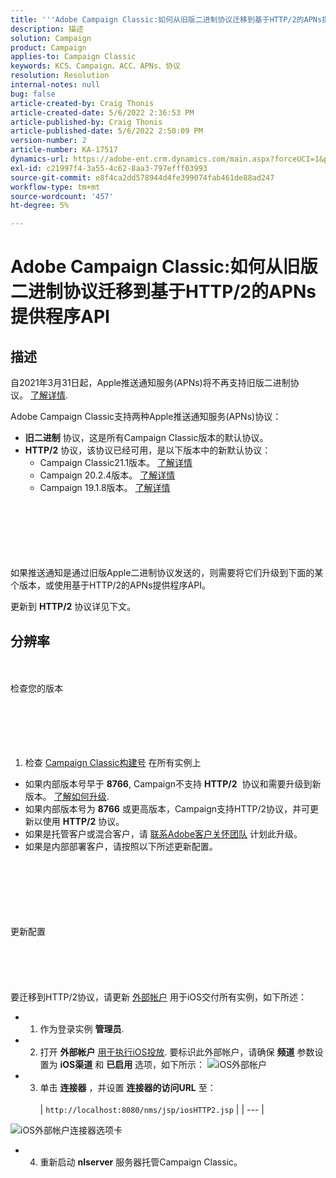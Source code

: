 ```yaml
---
title: '''Adobe Campaign Classic:如何从旧版二进制协议迁移到基于HTTP/2的APNs提供程序API’'
description: 描述
solution: Campaign
product: Campaign
applies-to: Campaign Classic
keywords: KCS、Campaign、ACC、APNs、协议
resolution: Resolution
internal-notes: null
bug: false
article-created-by: Craig Thonis
article-created-date: 5/6/2022 2:36:53 PM
article-published-by: Craig Thonis
article-published-date: 5/6/2022 2:50:09 PM
version-number: 2
article-number: KA-17517
dynamics-url: https://adobe-ent.crm.dynamics.com/main.aspx?forceUCI=1&pagetype=entityrecord&etn=knowledgearticle&id=37355bf2-49cd-ec11-a7b5-6045bd00d4f5
exl-id: c21997f4-3a55-4c62-8aa3-797efff03993
source-git-commit: e8f4ca2dd578944d4fe399074fab461de88ad247
workflow-type: tm+mt
source-wordcount: '457'
ht-degree: 5%

---
```


# Adobe Campaign Classic:如何从旧版二进制协议迁移到基于HTTP/2的APNs提供程序API

## 描述


自2021年3月31日起，Apple推送通知服务(APNs)将不再支持旧版二进制协议。 [了解详情](https://developer.apple.com/news/?id=c88acm2b).

Adobe Campaign Classic支持两种Apple推送通知服务(APNs)协议：

- <b>旧二进制</b> 协议，这是所有Campaign Classic版本的默认协议。
- <b>HTTP/2</b> 协议，该协议已经可用，是以下版本中的新默认协议： 
   - Campaign Classic21.1版本。 [了解详情](https://experienceleague.adobe.com/docs/campaign-classic/using/release-notes/gs-release/gold-standard.html)
   - Campaign 20.2.4版本。 [了解详情](https://experienceleague.adobe.com/docs/campaign-classic/using/release-notes/previous-releases/release--20-2.html?lang=en#release-notes)
   - Campaign 19.1.8版本。 [了解详情](https://experienceleague.adobe.com/docs/campaign-classic/using/release-notes/previous-releases/release--19-1.html?lang=en#release-19-1-8-build-9039)

<br><br><br><br> <br><br>
如果推送通知是通过旧版Apple二进制协议发送的，则需要将它们升级到下面的某个版本，或使用基于HTTP/2的APNs提供程序API。

更新到 <b>HTTP/2</b> 协议详见下文。


## 分辨率

<br><br>检查您的版本<br><br><br><br> <br><br>
1) 检查 [Campaign Classic构建号](https://docs.adobe.com/content/help/en/campaign-classic/using/getting-started/starting-with-adobe-campaign/launching-adobe-campaign.html#getting-your-campaign-version) 在所有实例上

- 如果内部版本号早于 <b>8766</b>, Campaign不支持 <b>HTTP/2</b>  协议和需要升级到新版本。 [了解如何升级](https://helpx.adobe.com/cn/campaign/kb/acc-build-upgrade.html).
- 如果内部版本号为 <b>8766</b> 或更高版本，Campaign支持HTTP/2协议，并可更新以使用 <b>HTTP/2</b> 协议。
- 如果是托管客户或混合客户，请 [联系Adobe客户关怀团队](https://docs.adobe.com/content/help/en/customer-one/using/home.html) 计划此升级。
- 如果是内部部署客户，请按照以下所述更新配置。

<br><br><br><br> <br><br>更新配置<br><br><br><br> <br><br>
要迁移到HTTP/2协议，请更新 [外部帐户](https://docs.adobe.com/content/help/en/campaign-classic/using/getting-started/administration-basics/external-accounts.html) 用于iOS交付所有实例，如下所述：

- 
   1) 作为登录实例 <b>管理员</b>.


- 
   2) 打开 <b>外部帐户</b> [用于执行iOS投放](https://experienceleague.adobe.com/docs/campaign-classic/using/sending-messages/sending-push-notifications/configure-the-mobile-app/configuring-the-mobile-application.html). 要标识此外部帐户，请确保 <b>频道</b> 参数设置为 <b>iOS渠道</b> 和 <b>已启用</b> 选项，如下所示：
      ![iOS外部帐户](https://helpx.adobe.com/content/dam/help/en/campaign/kb/migrate-to-http2/jcr_content/main-pars/procedure/proc_par/step_1/step_par/image/iOS-ext-account.png "iOS-ext-account")


- 
   3) 单击 <b>连接器</b> ，并设置 <b>连接器的访问URL</b> 至：
      <br> <br>
   | `http://localhost:8080/nms/jsp/iosHTTP2.jsp` |
   | --- |

![iOS外部帐户连接器选项卡](https://helpx.adobe.com/content/dam/help/en/campaign/kb/migrate-to-http2/jcr_content/main-pars/procedure/proc_par/step/step_par/image/iOs-ext-account-connector.png "iOs-ext-account-connector")


- 
   4) 重新启动 <b>nlserver</b> 服务器托管Campaign Classic。
